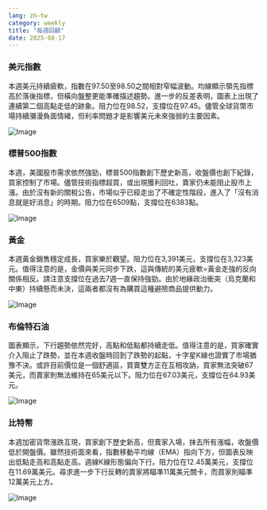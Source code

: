 ```yaml
---
lang: zh-tw
category: weekly
title: "每週回顧"
date: 2025-08-17
---
```


### 美元指數

本週美元持續疲軟，指數在97.50至98.50之間相對窄幅波動。均線顯示領先指標高於落後指標，但橫向盤整更能準確描述趨勢。進一步的反差表明，圖表上出現了連續第二個高點走低的跡象。阻力位在98.52，支撐位在97.45。儘管全球貨幣市場持續瀰漫負面情緒，但利率問題才是影響美元未來強弱的主要因素。

![Image](https://markleighedu.github.io/img/Aug-2025/17-Aug-2025/usdindex.jpg)

### 標普500指數

本週，美國股市需求依然強勁，標普500指數創下歷史新高，收盤價也創下紀錄，買家控制了市場。儘管技術指標超買，或出現獲利回吐，賣家仍未能阻止股市上漲。由於沒有新的關稅公告，市場似乎已經走出了不確定性階段，進入了「沒有消息就是好消息」的時期。阻力位在6509點，支撐位在6383點。

![Image](https://markleighedu.github.io/img/Aug-2025/17-Aug-2025/sp500.jpg)

### 黃金

本週黃金銷售穩定成長，買家樂於觀望。阻力位在3,391美元，支撐位在3,323美元。值得注意的是，金價與美元同步下跌，這與傳統的美元疲軟=黃金走強的反向關係相反。請注意支撐位在過去7週一直保持強勁。由於地緣政治衝突（烏克蘭和中東）持續懸而未決，這兩者都沒有為購買這種避險商品提供動力。

![Image](https://markleighedu.github.io/img/Aug-2025/17-Aug-2025/gold.jpg)

### 布倫特石油

圖表顯示，下行趨勢依然完好，高點和低點都持續走低。值得注意的是，買家確實介入阻止了跌勢，並在本週收盤時回到了跌勢的起點，十字星K線也證實了市場猶豫不決。或許目前價位是一個舒適區，買賣雙方正在互相攻訥，買家無法突破67美元，而賣家則無法維持在65美元以下。阻力位在67.03美元，支撐位在64.93美元。

![Image](https://markleighedu.github.io/img/Aug-2025/17-Aug-2025/brentoil.jpg)

### 比特幣

本週加密貨幣漲跌互現，買家創下歷史新高，但賣家入場，抹去所有漲幅，收盤價低於開盤價。雖然技術面來看，指數移動平均線（EMA）指向下方，但圖表反映出低點走高和高點走高。週線K線形態偏向下行。阻力位在12.45萬美元，支撐位在11.69萬美元。尋求進一步下行反轉的賣家將瞄準11萬美元關卡，而買家則瞄準12萬美元上方。

![Image](https://markleighedu.github.io/img/Aug-2025/17-Aug-2025/bitcoin.jpg)


